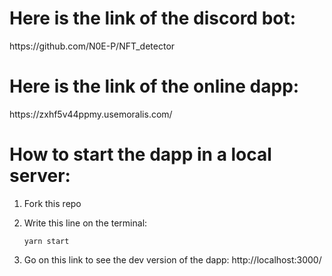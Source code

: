 <h1>Here is the link of the discord bot: </h1> https://github.com/N0E-P/NFT_detector
 
 <h1>Here is the link of the online dapp: </h1> https://zxhf5v44ppmy.usemoralis.com/
 
<h1>How to start the dapp in a local server:</h1>

1. Fork this repo

2. Write this line on the terminal:

       yarn start

3. Go on this link to see the dev version of the dapp: http://localhost:3000/
